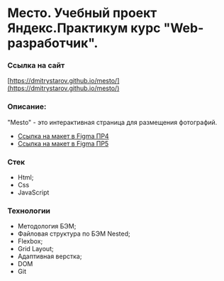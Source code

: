 # Место. Учебный проект Яндекс.Практикум курс "Web-разработчик".
### Ссылка на сайт
[https://dmitrystarov.github.io/mesto/](https://dmitrystarov.github.io/mesto/)

### Описание:
"Mesto" - это интерактивная страница для размещения фотографий.
* [Ссылка на макет в Figma ПР4](https://www.figma.com/file/2cn9N9jSkmxD84oJik7xL7/JavaScript.-Sprint-4?node-id=0%3A1)
* [Ссылка на макет в Figma ПР5](https://www.figma.com/file/bjyvbKKJN2naO0ucURl2Z0/JavaScript.-Sprint-5?node-id=0%3A1)
### Стек
* Html;
* Css
* JavaScript
### Технологии
* Методология БЭМ;
* Файловая структура по БЭМ Nested;
* Flexbox;
* Grid Layout;
* Адаптивная верстка;
* DOM
* Git
